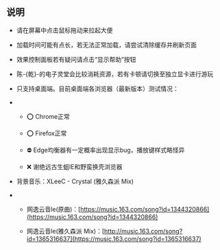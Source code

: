 ## 说明

* 请在屏幕中点击鼠标拖动来拉起大便

* 加载时间可能有点长，若无法正常加载，请尝试清除缓存并刷新页面

* 效果控制面板若有疑问请点击“显示帮助”按钮

* 陈-{乾}-的电子灵堂会比较消耗资源，若有卡顿请切换至独立显卡进行游玩

* 只支持桌面端。目前桌面端各浏览器（最新版本）测试情况：

- - ⭕️ Chrome正常

  - ⭕️ Firefox正常

  - ⛔️ Edge均衡器有一定概率出现显示bug，播放键样式略怪异

  - ❌ 谢绝远古生蛆IE和野蛮换壳浏览器

* 背景音乐：XLeeC - Crystal (雅久森派 Mix)

- - 网逸云音le(原曲)：[https://music.163.com/song?id=1344320866](https://music.163.com/song?id=1344320866)

  - 网逸云音le(雅久森派 Mix)：[http://music.163.com/song?id=1365316637](https://music.163.com/song?id=1365316637)
